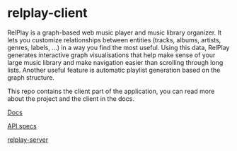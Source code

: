 # relplay-client
RelPlay is a graph-based web music player and music library organizer. It lets you customize relationships between entities (tracks, albums, artists, genres, labels, ...) in a way you find the most useful. Using this data, RelPlay generates interactive graph visualisations that help make sense of your large music library and make navigation easier than scrolling through long lists. Another useful feature is automatic playlist generation based on the graph structure.

This repo contains the client part of the application, you can read more about the project and the client in the docs.

[Docs](https://www.gitbook.com/book/krystofspl/relplay-docs/)

[API specs](https://app.swaggerhub.com/apis/krystofspl/relplay-api/1.0.0)

[relplay-server](https://github.com/krystofspl/relplay-server)
